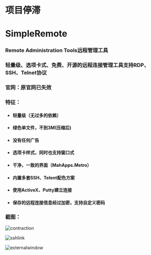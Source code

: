 # 项目停滞
# SimpleRemote
### Remote Administration Tools远程管理工具

### 轻量级、选项卡式、免费、开源的远程连接管理工具支持RDP、SSH、Telnet协议

### 官网：原官网已失效

### 特征：

- #### 轻量级（无过多的依赖）

- #### 绿色单文件，不到3M(压缩后)

- #### 没有任何广告

- #### 选项卡样式，同时也支持窗口式

- #### 干净，一致的界面（MahApps.Metro）

- #### 内置多套SSH、Telent配色方案

- #### 使用ActiveX、Putty建立连接

- #### 保存的远程连接信息经过加密，支持自定义密码

### 截图：

![contraction](https://github.com/beckzhu/SimpleRemote/blob/master/assets/contraction.png?raw=true)

![sshlink](https://github.com/beckzhu/SimpleRemote/blob/master/assets/externalwindow.png?raw=true)

![externalwindow](https://github.com/beckzhu/SimpleRemote/blob/master/assets/sshlink.png?raw=true)
